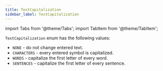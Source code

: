 ```yaml
---
title: TextCapitalization
sidebar_label: TextCapitalization
---
```

import Tabs from '@theme/Tabs';
import TabItem from '@theme/TabItem';

`TextCapitalization` enum has the following values:

* `NONE` - do not change entered text.
* `CHARACTERS` - every entered symbol is capitalized.
* `WORDS` - capitalize the first letter of every word.
* `SENTENCES` - capitalize the first letter of every sentence.
